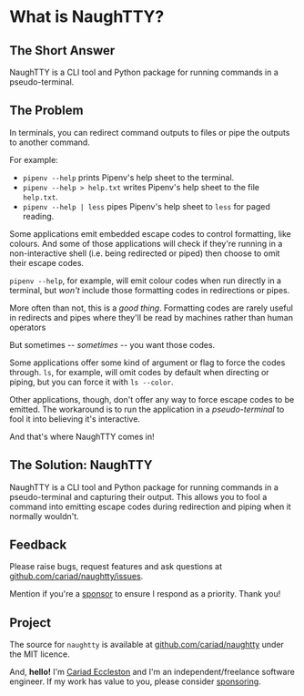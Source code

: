 # What is NaughTTY?

## The Short Answer

NaughTTY is a CLI tool and Python package for running commands in a pseudo-terminal.

## The Problem

In terminals, you can redirect command outputs to files or pipe the outputs to another command.

For example:

- `pipenv --help` prints Pipenv's help sheet to the terminal.
- `pipenv --help > help.txt` writes Pipenv's help sheet to the file `help.txt`.
- `pipenv --help | less` pipes Pipenv's help sheet to `less` for paged reading.

Some applications emit embedded escape codes to control formatting, like colours. And some of those applications will check if they're running in a non-interactive shell (i.e. being redirected or piped) then choose to omit their escape codes.

`pipenv --help`, for example, will emit colour codes when run directly in a terminal, but _won't_ include those formatting codes in redirections or pipes.

More often than not, this is a _good thing_. Formatting codes are rarely useful in redirects and pipes where they'll be read by machines rather than human operators

But sometimes -- _sometimes_ -- you want those codes.

Some applications offer some kind of argument or flag to force the codes through. `ls`, for example, will omit codes by default when directing or piping, but you can force it with `ls --color`.

Other applications, though, don't offer any way to force escape codes to be emitted. The workaround is to run the application in a _pseudo-terminal_ to fool it into believing it's interactive.

And that's where NaughTTY comes in!

## The Solution: NaughTTY

NaughTTY is a CLI tool and Python package for running commands in a pseudo-terminal and capturing their output. This allows you to fool a command into emitting escape codes during redirection and piping when it normally wouldn't.

## Feedback

Please raise bugs, request features and ask questions at [github.com/cariad/naughtty/issues](https://github.com/cariad/naughtty/issues).

Mention if you're a [sponsor](https://github.com/sponsors/cariad) to ensure I respond as a priority. Thank you!

## Project

The source for `naughtty` is available at [github.com/cariad/naughtty](https://github.com/cariad/naughtty) under the MIT licence.

And, **hello!** I'm [Cariad Eccleston](https://cariad.io) and I'm an independent/freelance software engineer. If my work has value to you, please consider [sponsoring](https://github.com/sponsors/cariad/).
